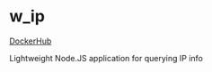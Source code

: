 w_ip
=======

[DockerHub](https://hub.docker.com/repository/docker/wlchs/w_ip)

Lightweight Node.JS application for querying IP info